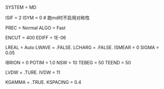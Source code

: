 SYSTEM   =   MD

ISIF     =   2
ISYM     =   0 # 跑md时不启用对称性

PREC     =   Normal
ALGO     =   Fast

ENCUT    =   400
EDIFF    =   1E-06

LREAL    =   Auto
LWAVE    =   .FALSE.
LCHARG   =   .FALSE.
ISMEAR   =   0
SIGMA    =   0.05

IBRION   =   0
POTIM    =   1.0
NSW      =   10
TEBEG    =   50 
TEEND    =   50

LVDW     =  .TURE.
IVDW     =  11

KGAMMA   =   .TRUE.
KSPACING =   0.4
